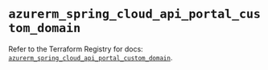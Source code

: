 # `azurerm_spring_cloud_api_portal_custom_domain`

Refer to the Terraform Registry for docs: [`azurerm_spring_cloud_api_portal_custom_domain`](https://registry.terraform.io/providers/hashicorp/azurerm/3.87.0/docs/resources/spring_cloud_api_portal_custom_domain).
